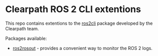 
# Clearpath ROS 2 CLI extentions

This repo contains extentions to the [ros2cli](https://github.com/ros2/ros2cli) package developed by the Clearpath team.

Packages available:
- [ros2rosout](./ros2rosout/README.md) - provides a convenient way to monitor the ROS 2 logs.
